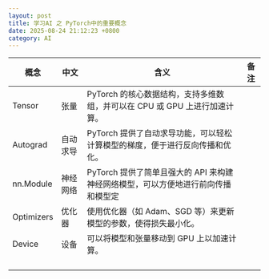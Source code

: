 ```yaml
---
layout: post
title: 学习AI 之 PyTorch中的重要概念
date: 2025-08-24 21:12:23 +0800
category: AI
---
```


| 概念 | 中文 | 含义 |  备注| 
| --- | --- | --- | --- |
| Tensor | 张量 | PyTorch 的核心数据结构，支持多维数组，并可以在 CPU 或 GPU 上进行加速计算。| |
| Autograd |自动求导 | PyTorch 提供了自动求导功能，可以轻松计算模型的梯度，便于进行反向传播和优化。 | |
| nn.Module |神经网络 |PyTorch 提供了简单且强大的 API 来构建神经网络模型，可以方便地进行前向传播和模型定 | |
| Optimizers |优化器 | 使用优化器（如 Adam、SGD 等）来更新模型的参数，使得损失最小化。| |
| Device | 设备|可以将模型和张量移动到 GPU 上以加速计算。 | |
| | | | |
| | | | |
| | | | |
| | | | |